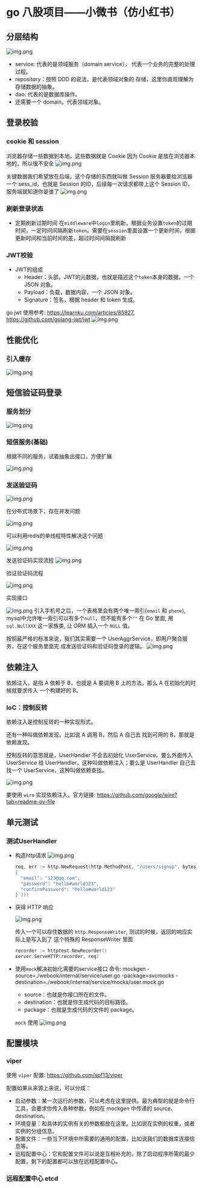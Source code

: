 # go 八股项目——小微书（仿小红书）

## 分层结构
![img.png](imgs/img.png)
+ service: 代表的是领域服务（domain service），
  代表一个业务的完整的处理过程。
+ repository：按照 DDD 的说法，是代表领域对象的
  存储，这里你直观理解为存储数据的抽象。
+ dao: 代表的是数据库操作。
+ 还需要一个 domain，代表领域对象。

## 登录校验
### cookie 和 session
浏览器存储一些数据到本地，这些数据就是 Cookie
因为 Cookie 是放在浏览器本地的，所以很不安全
![img.png](imgs/cookie.png)

关键数据我们希望放在后端，这个存储的东西就叫做 Session
服务器要给浏览器一个 sess_id，也就是 Session 的ID，后续每一次请求都带上这个 Session ID，服务端就知道你是谁了
![img.png](imgs/session.png)

### 刷新登录状态
+ 定期刷新过期时间
  在`middleware`中`login`里刷新，根据业务设置`token`的过期时间，一定时间间隔刷新`token`。需要在`session`里面设置一个更新时间，根据更新时间和当前时间的差，超过时间间隔就刷新


### JWT校验
+ JWT的组成
  + Header：头部，JWT的元数据，也就是描述这个`token`本身的数据，一个 JSON 对象。
  + Payload：负载，数据内容，一个 JSON 对象。
  + Signature：签名，根据 header 和 token 生成。

go jwt 使用参考: https://learnku.com/articles/85927, https://github.com/golang-jwt/jwt
![img.png](imgs/jwt.png)

## 性能优化
### 引入缓存
![img.png](imgs/redis-cache.png)

## 短信验证码登录
### 服务划分
![img.png](imgs/messageservice.png)
### 短信服务(基础)
根据不同的服务，试着抽象出接口，方便扩展

![img.png](imgs/sms1.png)

### 发送验证码
![img.png](imgs/sendmsg.png)

在分布式场景下，存在并发问题

![img.png](imgs/bingfawenti.png)

可以利用redis的单线程特性解决这个问题

![img.png](imgs/redisbingfa.png)

发送验证码实现流程
![img.png](imgs/sendmessage.png)

验证验证码流程

![img.png](imgs/verifycode.png)

实现接口

![img.png](imgs/msgi.png)
引入手机号之后，一个表格里会有两个唯一索引(`email` 和 `phone`), mysql中允许唯一索引可以有多个`null`，但不能有多个`""`
在 Go 里面, 用 `sql.NullXXX` 这一家族类, 让 ORM 插入一个 `NULL` 值。

按照最严格的标准来说，我们其实需要一个 UserAggrService，即用户聚合服务，在这个服务里面完
成发送验证码和验证码登录的逻辑。
![img.png](imgs/useragg.png)

## 依赖注入
依赖注入，是指 A 依赖于 B，也就是 A 要调用 B 上的方法，那么 A 在初始化的时候就要求传入
一个构建好的 B。

### IoC：控制反转
依赖注入是控制反转的一种实现形式。

还有一种叫做依赖发现。比如说 A 调用 B，然后 A 自己去
找到可用的 B，那就是依赖发现。

控制反转的意思就是，UserHandler 不会去初始化 UserService。要么外面传入 UserService 给 UserHandler，这种叫做依赖注入；要么是 UserHandler 自己去找一个 UserService，这种叫做依赖查找。

![img.png](imgs/ioc.png)

要使用 `wire` 实现依赖注入，官方链接: https://github.com/google/wire?tab=readme-ov-file

## 单元测试
### 测试UserHandler
+ 构造http请求
  ![img.png](imgs/gouzaohttp.png)
  ```go
  req, err := http.NewRequest(http.MethodPost, "/users/signup", bytes.NewReader([]byte(`
  {
    "email": "123@qq.com",
    "password": "hello#world123",
    "confirmPassword": "hello#world123"
  }`)))
  ```
+ 获得 HTTP 响应

  ![img.png](imgs/httprequest.png)

  传入一个可以存住数据的 `http.ResponseWriter`, 测试的时候，返回的响应实际上是写入到了
  这个特殊的 ResponseWriter 里面
  ```go
  recorder := httptest.NewRecorder()
  server.ServeHTTP(recorder, req)
  ```
+ 使用`mock`解决初始化需要的service接口
  命令: mockgen -source=./webook/internal/service/user.go -package=svcmocks -destination=./webook/internal/service/mocks/user.mock.go
  + source：也就是你接口所在的文件。
  + destination：也就是你生成代码的目标路径。
  + package：也就是生成代码的文件的 package。
  
  `mock` 使用
  ![img.png](imgs/mock.png)

## 配置模块
### viper
使用 `viper` 配置: https://github.com/spf13/viper

配置如果从来源上来说，可以分成：
+ 启动参数：某一次运行的参数，可以考虑在这里提供。最为典型的就是命令行工具，会要求你传入各种参数，例如在 mockgen 中传递的 source、destination。
+ 环境变量：和具体的实例有关的参数都放在这里。比如说在实例的权重，或者实例的分组信息。
+ 配置文件：一些当下环境中所需要的通用的配置，比如说我们的数据库连接信息等。
+ 远程配置中心：它和配置文件可以说是互相补充的，除了启动程序所需的最少配置，剩下的配置都可以放在远程配置中心。

### 远程配置中心 etcd

